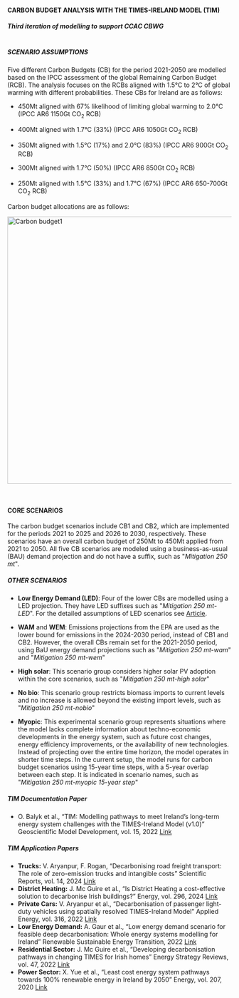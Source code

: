 #### CARBON BUDGET ANALYSIS WITH THE TIMES-IRELAND MODEL (TIM)

##### Third iteration of modelling to support CCAC CBWG<br><br>
##### SCENARIO ASSUMPTIONS
Five different Carbon Budgets (CB) for the period 2021-2050 are modelled based on the IPCC assessment of the global Remaining Carbon Budget (RCB). The analysis focuses on the RCBs aligned with 1.5°C to 2°C of global warming with different probabilities. These CBs for Ireland are as follows:

* 450Mt aligned with 67% likelihood of limiting global warming to 2.0°C (IPCC AR6 1150Gt CO<sub>2</sub> RCB)

* 400Mt aligned with 1.7°C (33%) (IPCC AR6 1050Gt CO<sub>2</sub> RCB)

* 350Mt aligned with 1.5°C (17%) and 2.0°C (83%) (IPCC AR6 900Gt CO<sub>2</sub> RCB)

* 300Mt aligned with 1.7°C (50%) (IPCC AR6 850Gt CO<sub>2</sub> RCB)

* 250Mt aligned with 1.5°C (33%) and 1.7°C (67%) (IPCC AR6 650-700Gt CO<sub>2</sub> RCB)

Carbon budget allocations are as follows:

<img src="https://github.com/user-attachments/assets/1763a8ac-4ba8-4a76-b34a-7e8224c92ce4" alt="Carbon budget1" width="600" />

&nbsp;



#### CORE SCENARIOS
The carbon budget scenarios include CB1 and CB2, which are implemented for the periods 2021 to 2025 and 2026 to 2030, respectively. These scenarios have an overall carbon budget of 250Mt to 450Mt applied from 2021 to 2050. All five CB scenarios are modeled using a business-as-usual (BAU) demand projection and do not have a suffix, such as "*Mitigation 250 mt*".

##### OTHER SCENARIOS

* **Low Energy Demand (LED)**: Four of the lower CBs are modelled using a LED projection. They have LED suffixes such as "*Mitigation 250 mt-LED*". For the detailed assumptions of LED scenarios see [Article](https://www.sciencedirect.com/science/article/pii/S2667095X22000083).

* **WAM** and **WEM**: Emissions projections from the EPA are used as the lower bound for emissions in the 2024-2030 period, instead of CB1 and CB2. However, the overall CBs remain set for the 2021-2050 period, using BaU energy demand projections such as "*Mitigation 250 mt-wam*" and "*Mitigation 250 mt-wem*"

* **High solar**: This scenario group considers higher solar PV adoption within the core scenarios, such as "*Mitigation 250 mt-high solar*"

* **No bio**: This scenario group restricts biomass imports to current levels and no increase is allowed beyond the existing import levels, such as "*Mitigation 250 mt-nobio*"

* **Myopic**: This experimental scenario group represents situations where the model lacks complete information about techno-economic developments in the energy system, such as future cost changes, energy efficiency improvements, or the availability of new technologies. Instead of projecting over the entire time horizon, the model operates in shorter time steps. In the current setup, the model runs for carbon budget scenarios using 15-year time steps, with a 5-year overlap between each step. It is indicated in scenario names, such as "*Mitigation 250 mt-myopic 15-year step*"

##### TIM Documentation Paper
* O. Balyk et al., “TIM: Modelling pathways to meet Ireland’s long-term energy system challenges with the TIMES-Ireland Model (v1.0)” Geoscientific Model Development, vol. 15, 2022 [Link](https://gmd.copernicus.org/articles/15/4991/2022/)
  
##### TIM Application Papers
* **Trucks:** V. Aryanpur, F. Rogan, “Decarbonising road freight transport: The role of zero-emission trucks and intangible costs” Scientific Reports, vol. 14, 2024 [Link](https://www.nature.com/articles/s41598-024-52682-4)
* **District Heating:** J. Mc Guire et al., “Is District Heating a cost-effective solution to decarbonise Irish buildings?” Energy, vol. 296, 2024 [Link](https://www.sciencedirect.com/science/article/pii/S036054422400882X)
* **Private Cars:** V. Aryanpur et al., “Decarbonisation of passenger light-duty vehicles using spatially resolved TIMES-Ireland Model” Applied Energy, vol. 316, 2022 [Link](https://www.sciencedirect.com/science/article/pii/S0306261922004676)
* **Low Energy Demand:** A. Gaur et al., “Low energy demand scenario for feasible deep decarbonisation: Whole energy systems modelling for Ireland” Renewable Sustainable Energy Transition, 2022 [Link](https://www.sciencedirect.com/science/article/pii/S2667095X22000083)
* **Residential Sector:** J. Mc Guire et al., “Developing decarbonisation pathways in changing TIMES for Irish homes” Energy Strategy Reviews, vol. 47, 2022 [Link](https://www.sciencedirect.com/science/article/pii/S2211467X23000366)
* **Power Sector:** X. Yue et al., “Least cost energy system pathways towards 100% renewable energy in Ireland by 2050” Energy, vol. 207, 2020 [Link](https://www.sciencedirect.com/science/article/pii/S0360544220313712)


